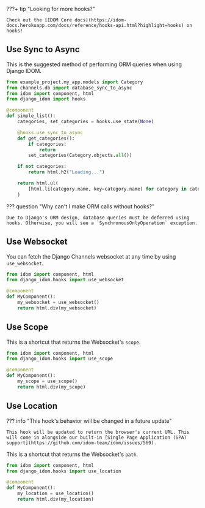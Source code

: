 ???+ tip "Looking for more hooks?"

    Check out the [IDOM Core docs](https://idom-docs.herokuapp.com/docs/reference/hooks-api.html?highlight=hooks) on hooks!

## Use Sync to Async

This is the suggested method of performing ORM queries when using Django IDOM.

```python title="components.py"
from example_project.my_app.models import Category
from channels.db import database_sync_to_async
from idom import component, html
from django_idom import hooks

@component
def simple_list():
    categories, set_categories = hooks.use_state(None)

    @hooks.use_sync_to_async
    def get_categories():
        if categories:
            return
        set_categories(Category.objects.all())

    if not categories:
        return html.h2("Loading...")

    return html.ul(
        [html.li(category.name, key=category.name) for category in categories]
    )
```

??? question "Why can't I make ORM calls without hooks?"

    Due to Django's ORM design, database queries must be deferred using hooks. Otherwise, you will see a `SynchronousOnlyOperation` exception.

## Use Websocket

You can fetch the Django Channels websocket at any time by using `use_websocket`.

```python title="components.py"
from idom import component, html
from django_idom.hooks import use_websocket

@component
def MyComponent():
    my_websocket = use_websocket()
    return html.div(my_websocket)
```

## Use Scope

This is a shortcut that returns the Websocket's `scope`.

```python title="components.py"
from idom import component, html
from django_idom.hooks import use_scope

@component
def MyComponent():
    my_scope = use_scope()
    return html.div(my_scope)
```

## Use Location

??? info "This hook's behavior will be changed in a future update"

    This hook will be updated to return the browser's current URL. This will come in alongside our built-in [Single Page Application (SPA) support](https://github.com/idom-team/idom/issues/569).

This is a shortcut that returns the Websocket's `path`.

```python title="components.py"
from idom import component, html
from django_idom.hooks import use_location

@component
def MyComponent():
    my_location = use_location()
    return html.div(my_location)
```
